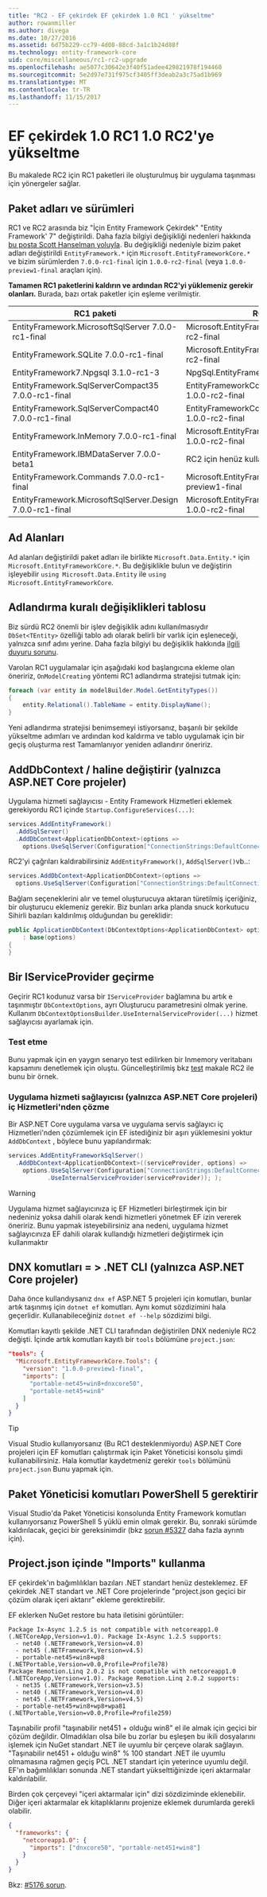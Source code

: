```yaml
---
title: "RC2 - EF çekirdek EF çekirdek 1.0 RC1 ' yükseltme"
author: rowanmiller
ms.author: divega
ms.date: 10/27/2016
ms.assetid: 6d75b229-cc79-4d08-88cd-3a1c1b24d88f
ms.technology: entity-framework-core
uid: core/miscellaneous/rc1-rc2-upgrade
ms.openlocfilehash: ae5077c30642e3f40f51adee429821978f194460
ms.sourcegitcommit: 5e2d97e731f975cf3405ff3deab2a3c75ad1b969
ms.translationtype: MT
ms.contentlocale: tr-TR
ms.lasthandoff: 11/15/2017
---
```

# <a name="upgrading-from-ef-core-10-rc1-to-10-rc2"></a>EF çekirdek 1.0 RC1 1.0 RC2'ye yükseltme

Bu makalede RC2 için RC1 paketleri ile oluşturulmuş bir uygulama taşınması için yönergeler sağlar.

## <a name="package-names-and-versions"></a>Paket adları ve sürümleri

RC1 ve RC2 arasında biz "İçin Entity Framework Çekirdek" "Entity Framework' 7" değiştirildi. Daha fazla bilgiyi değişikliği nedenleri hakkında [bu posta Scott Hanselman yoluyla](http://www.hanselman.com/blog/ASPNET5IsDeadIntroducingASPNETCore10AndNETCore10.aspx). Bu değişikliği nedeniyle bizim paket adları değiştirildi `EntityFramework.*` için `Microsoft.EntityFrameworkCore.*` ve bizim sürümlerden `7.0.0-rc1-final` için `1.0.0-rc2-final` (veya `1.0.0-preview1-final` araçları için).

**Tamamen RC1 paketlerini kaldırın ve ardından RC2'yi yüklemeniz gerekir olanları.** Burada, bazı ortak paketler için eşleme verilmiştir.

| RC1 paketi                                               | RC2 eşdeğeri                                                       |
| --------------------------------------------------------- | -------------------------------------------------------------------- |
| EntityFramework.MicrosoftSqlServer 7.0.0-rc1-final | Microsoft.EntityFrameworkCore.SqlServer 1.0.0-rc2-final      |
| EntityFramework.SQLite 7.0.0-rc1-final | Microsoft.EntityFrameworkCore.Sqlite 1.0.0-rc2-final      |
| EntityFramework7.Npgsql 3.1.0-rc1-3     | NpgSql.EntityFrameworkCore.Postgres<to be advised>      |
| EntityFramework.SqlServerCompact35 7.0.0-rc1-final | EntityFrameworkCore.SqlServerCompact35 1.0.0-rc2-final      |
| EntityFramework.SqlServerCompact40 7.0.0-rc1-final | EntityFrameworkCore.SqlServerCompact40 1.0.0-rc2-final      |
| EntityFramework.InMemory 7.0.0-rc1-final | Microsoft.EntityFrameworkCore.InMemory 1.0.0-rc2-final      |
| EntityFramework.IBMDataServer 7.0.0-beta1     | RC2 için henüz kullanılamıyor                                            |
| EntityFramework.Commands 7.0.0-rc1-final | Microsoft.EntityFrameworkCore.Tools 1.0.0-preview1-final |
| EntityFramework.MicrosoftSqlServer.Design 7.0.0-rc1-final | Microsoft.EntityFrameworkCore.SqlServer.Design 1.0.0-rc2-final      |

## <a name="namespaces"></a>Ad Alanları

Ad alanları değiştirildi paket adları ile birlikte `Microsoft.Data.Entity.*` için `Microsoft.EntityFrameworkCore.*`. Bu değişiklikle bulun ve değiştirin işleyebilir `using Microsoft.Data.Entity` ile `using Microsoft.EntityFrameworkCore`.

## <a name="table-naming-convention-changes"></a>Adlandırma kuralı değişiklikleri tablosu

Biz sürdü RC2 önemli bir işlev değişiklik adını kullanılmasıydır `DbSet<TEntity>` özelliği tablo adı olarak belirli bir varlık için eşleneceği, yalnızca sınıf adını yerine. Daha fazla bilgiyi bu değişiklik hakkında [ilgili duyuru sorunu](https://github.com/aspnet/Announcements/issues/167).

Varolan RC1 uygulamalar için aşağıdaki kod başlangıcına ekleme olan öneririz, `OnModelCreating` yöntemi RC1 adlandırma stratejisi tutmak için:

``` csharp
foreach (var entity in modelBuilder.Model.GetEntityTypes())
{
    entity.Relational().TableName = entity.DisplayName();
}
```

Yeni adlandırma stratejisi benimsemeyi istiyorsanız, başarılı bir şekilde yükseltme adımları ve ardından kod kaldırma ve tablo uygulamak için bir geçiş oluşturma rest Tamamlanıyor yeniden adlandırır öneririz.

## <a name="adddbcontext--startupcs-changes-aspnet-core-projects-only"></a>AddDbContext / haline değiştirir (yalnızca ASP.NET Core projeler)

Uygulama hizmeti sağlayıcısı - Entity Framework Hizmetleri eklemek gerekiyordu RC1 içinde `Startup.ConfigureServices(...)`:

``` csharp
services.AddEntityFramework()
  .AddSqlServer()
  .AddDbContext<ApplicationDbContext>(options =>
    options.UseSqlServer(Configuration["ConnectionStrings:DefaultConnection"]));
```

RC2'yi çağrıları kaldırabilirsiniz `AddEntityFramework()`, `AddSqlServer()`vb..:

``` csharp
services.AddDbContext<ApplicationDbContext>(options =>
  options.UseSqlServer(Configuration["ConnectionStrings:DefaultConnection"]));
```

Bağlam seçeneklerini alır ve temel oluşturucuya aktaran türetilmiş içeriğiniz, bir oluşturucu eklemeniz gerekir. Biz bunları arka planda snuck korkutucu Sihirli bazıları kaldırılmış olduğundan bu gereklidir:

``` csharp
public ApplicationDbContext(DbContextOptions<ApplicationDbContext> options)
    : base(options)
{
}
```

## <a name="passing-in-an-iserviceprovider"></a>Bir IServiceProvider geçirme

Geçirir RC1 kodunuz varsa bir `IServiceProvider` bağlamına bu artık e taşınmıştır `DbContextOptions`, ayrı Oluşturucu parametresini olmak yerine. Kullanım `DbContextOptionsBuilder.UseInternalServiceProvider(...)` hizmet sağlayıcısı ayarlamak için.

### <a name="testing"></a>Test etme

Bunu yapmak için en yaygın senaryo test edilirken bir Inmemory veritabanı kapsamını denetlemek için oluştu. Güncelleştirilmiş bkz [test](testing/index.md) makale RC2 ile bunu bir örnek.

### <a name="resolving-internal-services-from-application-service-provider-aspnet-core-projects-only"></a>Uygulama hizmeti sağlayıcısı (yalnızca ASP.NET Core projeleri) iç Hizmetleri'nden çözme

Bir ASP.NET Core uygulama varsa ve uygulama servis sağlayıcı iç Hizmetleri'nden çözümlemek için EF istediğiniz bir aşırı yüklemesini yoktur `AddDbContext` , böylece bunu yapılandırmak:

``` csharp
services.AddEntityFrameworkSqlServer()
  .AddDbContext<ApplicationDbContext>((serviceProvider, options) =>
    options.UseSqlServer(Configuration["ConnectionStrings:DefaultConnection"])
           .UseInternalServiceProvider(serviceProvider)); );
```

> [!WARNING]  
> Uygulama hizmet sağlayıcınıza iç EF Hizmetleri birleştirmek için bir nedeniniz yoksa dahili olarak kendi hizmetleri yönetmek EF izin vererek öneririz. Bunu yapmak isteyebilirsiniz ana nedeni, uygulama hizmet sağlayıcınıza EF dahili olarak kullandığı hizmetleri değiştirmek için kullanmaktır

## <a name="dnx-commands--net-cli-aspnet-core-projects-only"></a>DNX komutları = > .NET CLI (yalnızca ASP.NET Core projeler)

Daha önce kullandıysanız `dnx ef` ASP.NET 5 projeleri için komutları, bunlar artık taşınmış için `dotnet ef` komutları. Aynı komut sözdizimini hala geçerlidir. Kullanabileceğiniz `dotnet ef --help` sözdizimi bilgi.

Komutları kayıtlı şekilde .NET CLI tarafından değiştirilen DNX nedeniyle RC2 değişti. İçinde artık komutları kayıtlı bir `tools` bölümüne `project.json`:

``` json
"tools": {
  "Microsoft.EntityFrameworkCore.Tools": {
    "version": "1.0.0-preview1-final",
    "imports": [
      "portable-net45+win8+dnxcore50",
      "portable-net45+win8"
    ]
  }
}
```

> [!TIP]  
> Visual Studio kullanıyorsanız (Bu RC1 desteklenmiyordu) ASP.NET Core projeleri için EF komutları çalıştırmak için Paket Yöneticisi konsolu şimdi kullanabilirsiniz. Hala komutlar kaydetmeniz gerekir `tools` bölümünü `project.json` Bunu yapmak için.

## <a name="package-manager-commands-require-powershell-5"></a>Paket Yöneticisi komutları PowerShell 5 gerektirir

Visual Studio'da Paket Yöneticisi konsolunda Entity Framework komutları kullanıyorsanız PowerShell 5 yüklü emin olmak gerekir. Bu, sonraki sürümde kaldırılacak, geçici bir gereksinimdir (bkz [sorun #5327](https://github.com/aspnet/EntityFramework/issues/5327) daha fazla ayrıntı için).

## <a name="using-imports-in-projectjson"></a>Project.json içinde "Imports" kullanma

EF çekirdek'ın bağımlılıkları bazıları .NET standart henüz desteklemez. EF çekirdek .NET standart ve .NET Core projelerinde "project.json geçici bir çözüm olarak içeri aktarır" ekleme gerektirebilir.

EF eklerken NuGet restore bu hata iletisini görüntüler:

``` Console
Package Ix-Async 1.2.5 is not compatible with netcoreapp1.0 (.NETCoreApp,Version=v1.0). Package Ix-Async 1.2.5 supports:
  - net40 (.NETFramework,Version=v4.0)
  - net45 (.NETFramework,Version=v4.5)
  - portable-net45+win8+wp8 (.NETPortable,Version=v0.0,Profile=Profile78)
Package Remotion.Linq 2.0.2 is not compatible with netcoreapp1.0 (.NETCoreApp,Version=v1.0). Package Remotion.Linq 2.0.2 supports:
  - net35 (.NETFramework,Version=v3.5)
  - net40 (.NETFramework,Version=v4.0)
  - net45 (.NETFramework,Version=v4.5)
  - portable-net45+win8+wp8+wpa81 (.NETPortable,Version=v0.0,Profile=Profile259)
```

Taşınabilir profil "taşınabilir net451 + olduğu win8" el ile almak için geçici bir çözüm değildir. Olmadıkları olsa bile bu zorlar bu eşleşen bu ikili dosyalarını işlemek için NuGet standart .NET ile uyumlu bir çerçeve olarak sağlayın. "Taşınabilir net451 + olduğu win8" % 100 standart .NET ile uyumlu olmamasına rağmen geçiş PCL .NET standart için yeterince uyumlu değil. EF'ın bağımlılıkları sonunda .NET standart yükselttiğinizde içeri aktarmalar kaldırılabilir.

Birden çok çerçeveyi "içeri aktarmalar için" dizi sözdiziminde eklenebilir. Diğer içeri aktarmalar ek kitaplıklarını projenize eklemek durumlarda gerekli olabilir.

``` json
{
  "frameworks": {
    "netcoreapp1.0": {
      "imports": ["dnxcore50", "portable-net451+win8"]
    }
  }
}
```

Bkz: [#5176 sorun](https://github.com/aspnet/EntityFramework/issues/5176).

